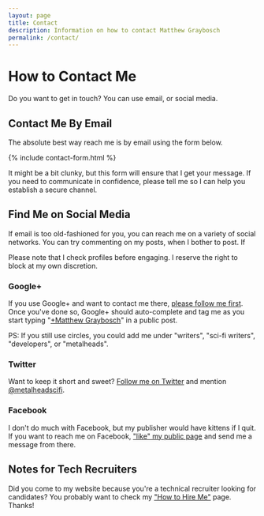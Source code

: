 ```yaml
---
layout: page
title: Contact
description: Information on how to contact Matthew Graybosch
permalink: /contact/
---
```

# How to Contact Me

Do you want to get in touch? You can use email, or social media.

## Contact Me By Email

The absolute best way reach me is by email using the form below.

{% include contact-form.html %}

It might be a bit clunky, but this form will ensure that I get your message. If you need to communicate in confidence, please tell me so I can help you establish a secure channel.

## Find Me on Social Media

If email is too old-fashioned for you, you can reach me on a variety of social networks. You can try commenting on my posts, when I bother to post. If 

Please note that I check profiles before engaging. I reserve the right to block at my own discretion.

### Google+

If you use Google+ and want to contact me there, [please follow me first](https://plus.google.com/+MatthewGraybosch). Once you've done so, Google+ should auto-complete and tag me as you start typing "[+Matthew Graybosch](https://plus.google.com/+MatthewGraybosch)" in a public post.

PS: If you still use circles, you could add me under "writers", "sci-fi writers", "developers", or "metalheads".

### Twitter

Want to keep it short and sweet? [Follow me on Twitter](https://twitter.com/metalheadscifi) and mention [@metalheadscifi](https://twitter.com/metalheadscifi).

### Facebook

I don't do much with Facebook, but my publisher would have kittens if I quit. If you want to reach me on Facebook, ["like" my public page](https://facebook.com/matthewgrayboschnovelist) and send me a message from there.

## Notes for Tech Recruiters

Did you come to my website because you're a technical recruiter looking for candidates? You probably want to check my ["How to Hire Me"](/about/hiring/) page. Thanks!
